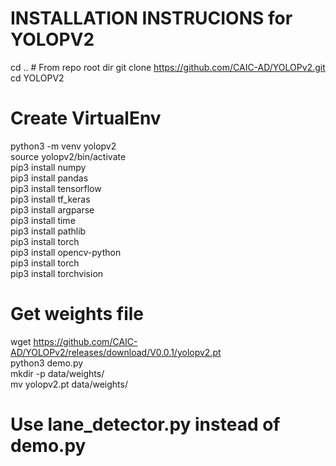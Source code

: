 INSTALLATION INSTRUCIONS for YOLOPV2
=========================================
cd .. # From repo root dir
git clone https://github.com/CAIC-AD/YOLOPv2.git 
cd YOLOPV2 
# Create VirtualEnv 
python3 -m venv yolopv2  
source yolopv2/bin/activate  
pip3 install numpy  
pip3 install pandas  
pip3 install tensorflow  
pip3 install tf_keras  
pip3 install argparse  
pip3 install time  
pip3 install pathlib  
pip3 install torch  
pip3 install opencv-python  
pip3 install torch  
pip3 install torchvision  

# Get weights file  
 wget https://github.com/CAIC-AD/YOLOPv2/releases/download/V0.0.1/yolopv2.pt  
 python3 demo.py  
 mkdir -p data/weights/  
 mv yolopv2.pt data/weights/  

# Use lane_detector.py instead of demo.py


